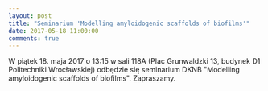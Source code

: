 ```yaml
---
layout: post
title: "Seminarium 'Modelling amyloidogenic scaffolds of biofilms'"
date: 2017-05-18 11:00:00
comments: true
---
```


W piątek 18. maja 2017 o 13:15 w sali 118A (Plac Grunwaldzki 13, budynek D1 Politechniki Wrocławskiej) odbędzie się seminarium DKNB "Modelling amyloidogenic scaffolds of biofilms". Zapraszamy.
